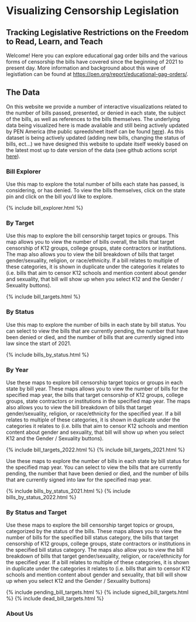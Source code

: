 # Visualizing Censorship Legislation
## Tracking Legislative Restrictions on the Freedom to Read, Learn, and Teach

Welcome! Here you can explore educational gag order bills and the various forms of censorship the bills have covered since the beginning of 2021 to present day.
More information and background about this wave of legistlation can be found at https://pen.org/report/educational-gag-orders/. 

## The Data

On this website we provide a number of interactive visualizations related to the number of bills passed, presented, or denied in each state, the subject of the bills, as well as references to the bills themselves. The underlying data being visualized here is made avaliable and still being actively updated by PEN America (the public spreedsheet itself can be found [here](https://docs.google.com/spreadsheets/d/1Tj5WQVBmB6SQg-zP_M8uZsQQGH09TxmBY73v23zpyr0/edit#gid=107383712)). As this dataset is being actively updated (adding new bills, changing the status of bills, ect...) we have designed this website to update itself weekly based on the latest most up to date version of the data (see github actions script [here](https://github.com/sahahn/censorship/blob/master/.github/workflows/update_maps.yml)).

### Bill Explorer

Use this map to explore the total number of bills each state has passed, is considering, or has denied. To view the bills themselves, click on the state pin and click on the bill you’d like to explore.

{% include bill_explorer.html %}

### By Target

Use this map to explore the bill censorship target topics or groups. This map allows you to view the number of bills overall, the bills that target censorship of K12 groups, college groups, state contractors or institutions. The map also allows you to view the bill breakdown of bills that target gender/sexuality, religion, or race/ethnicity. If a bill relates to multiple of these categories, it is shown in duplicate under the categories it relates to (i.e. bills that aim to censor K12 schools and mention content about gender and sexuality, that bill will show up when you select K12 and the Gender / Sexuality buttons).

{% include bill_targets.html %}

### By Status

Use this map to explore the number of bills in each state by bill status. You can select to view the bills that are currently pending, the number that have been denied or died, and the number of bills that are currently signed into law since the start of 2021.

{% include bills_by_status.html %}

### By Year

Use these maps to explore bill censorship target topics or groups in each state by bill year. These maps allows you to view the number of bills for the specified map year, the bills that target censorship of K12 groups, college groups, state contractors or institutions in the specified map year. The maps also allows you to view the bill breakdown of bills that target gender/sexuality, religion, or race/ethnicity for the specified year. If a bill relates to multiple of these categories, it is shown in duplicate under the categories it relates to (i.e. bills that aim to censor K12 schools and mention content about gender and sexuality, that bill will show up when you select K12 and the Gender / Sexuality buttons).

{% include bill_targets_2022.html %}
{% include bill_targets_2021.html %}

Use these maps to explore the number of bills in each state by bill status for the specified map year. You can select to view the bills that are currently pending, the number that have been denied or died, and the number of bills that are currently signed into law for the specified map year.

{% include bills_by_status_2021.html %}
{% include bills_by_status_2022.html %}

### By Status and Target

Use these maps to explore the bill censorship target topics or groups, categorized by the status of the bills. These maps allows you to view the number of bills for the specified bill status category, the bills that target censorship of K12 groups, college groups, state contractors or institutions in the specified bill status category. The maps also allow you to view the bill breakdown of bills that target gender/sexuality, religion, or race/ethnicity for the specified year. If a bill relates to multiple of these categories, it is shown in duplicate under the categories it relates to (i.e. bills that aim to censor K12 schools and mention content about gender and sexuality, that bill will show up when you select K12 and the Gender / Sexuality buttons)

{% include pending_bill_targets.html %}
{% include signed_bill_targets.html %}
{% include dead_bill_targets.html %}


### About Us











